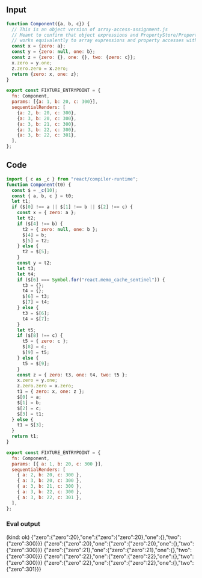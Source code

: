 
## Input

```javascript
function Component({a, b, c}) {
  // This is an object version of array-access-assignment.js
  // Meant to confirm that object expressions and PropertyStore/PropertyLoad with strings
  // works equivalently to array expressions and property accesses with numeric indices
  const x = {zero: a};
  const y = {zero: null, one: b};
  const z = {zero: {}, one: {}, two: {zero: c}};
  x.zero = y.one;
  z.zero.zero = x.zero;
  return {zero: x, one: z};
}

export const FIXTURE_ENTRYPOINT = {
  fn: Component,
  params: [{a: 1, b: 20, c: 300}],
  sequentialRenders: [
    {a: 2, b: 20, c: 300},
    {a: 3, b: 20, c: 300},
    {a: 3, b: 21, c: 300},
    {a: 3, b: 22, c: 300},
    {a: 3, b: 22, c: 301},
  ],
};

```

## Code

```javascript
import { c as _c } from "react/compiler-runtime";
function Component(t0) {
  const $ = _c(10);
  const { a, b, c } = t0;
  let t1;
  if ($[0] !== a || $[1] !== b || $[2] !== c) {
    const x = { zero: a };
    let t2;
    if ($[4] !== b) {
      t2 = { zero: null, one: b };
      $[4] = b;
      $[5] = t2;
    } else {
      t2 = $[5];
    }
    const y = t2;
    let t3;
    let t4;
    if ($[6] === Symbol.for("react.memo_cache_sentinel")) {
      t3 = {};
      t4 = {};
      $[6] = t3;
      $[7] = t4;
    } else {
      t3 = $[6];
      t4 = $[7];
    }
    let t5;
    if ($[8] !== c) {
      t5 = { zero: c };
      $[8] = c;
      $[9] = t5;
    } else {
      t5 = $[9];
    }
    const z = { zero: t3, one: t4, two: t5 };
    x.zero = y.one;
    z.zero.zero = x.zero;
    t1 = { zero: x, one: z };
    $[0] = a;
    $[1] = b;
    $[2] = c;
    $[3] = t1;
  } else {
    t1 = $[3];
  }
  return t1;
}

export const FIXTURE_ENTRYPOINT = {
  fn: Component,
  params: [{ a: 1, b: 20, c: 300 }],
  sequentialRenders: [
    { a: 2, b: 20, c: 300 },
    { a: 3, b: 20, c: 300 },
    { a: 3, b: 21, c: 300 },
    { a: 3, b: 22, c: 300 },
    { a: 3, b: 22, c: 301 },
  ],
};

```
      
### Eval output
(kind: ok) {"zero":{"zero":20},"one":{"zero":{"zero":20},"one":{},"two":{"zero":300}}}
{"zero":{"zero":20},"one":{"zero":{"zero":20},"one":{},"two":{"zero":300}}}
{"zero":{"zero":21},"one":{"zero":{"zero":21},"one":{},"two":{"zero":300}}}
{"zero":{"zero":22},"one":{"zero":{"zero":22},"one":{},"two":{"zero":300}}}
{"zero":{"zero":22},"one":{"zero":{"zero":22},"one":{},"two":{"zero":301}}}